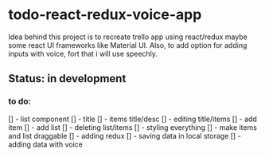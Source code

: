 # todo-react-redux-voice-app

Idea behind this project is to recreate trello app using react/redux maybe some react UI frameworks like Material UI. Also, to add option for adding inputs with voice, fort that
i will use speechly.

## Status: in development

### to do:

[] - list component
[] - title 
[] - items title/desc
[] - editing title/items
[] - add item
[] - add list
[] - deleting list/items
[] - styling everything
[] - make items and list draggable
[] - adding redux
[] - saving data in local storage
[] - adding data with voice
